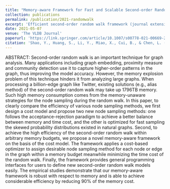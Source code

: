 ```yaml
---
title: "Memory-aware Framework for Fast and Scalable Second-order Random Walk over Billion-edge Natural Graphs"
collection: publications
permalink: /publication/2021-randomwalk
excerpt: 'Efficient second-order random walk framework (journal extension).'
date: 2021-05-07
venue: 'The VLDB Journal'
paperurl: 'https://link.springer.com/article/10.1007/s00778-021-00669-2'
citation: 'Shao, Y., Huang, S., Li, Y., Miao, X., Cui, B., & Chen, L. (2021). Memory-aware framework for fast and scalable second-order random walk over billion-edge natural graphs. The VLDB Journal, 30(5), 769-797.'
---
```

ABSTRACT: Second-order random walk is an important technique for graph analysis. Many applications including graph embedding, proximity measure and community detection use it to capture higher-order patterns in the graph, thus improving the model accuracy. However, the memory explosion problem of this technique hinders it from analyzing large graphs. When processing a billion-edge graph like Twitter, existing solutions (e.g., alias method) of the second-order random walk may take up 1796TB memory. Such high memory consumption comes from the memory-unaware strategies for the node sampling during the random walk. In this paper, to clearly compare the efficiency of various node sampling methods, we first design a cost model and propose two new node sampling methods: one follows the acceptance-rejection paradigm to achieve a better balance between memory and time cost, and the other is optimized for fast sampling the skewed probability distributions existed in natural graphs. Second, to achieve the high efficiency of the second-order random walk within arbitrary memory budgets, we propose a novel memory-aware framework on the basis of the cost model. The framework applies a cost-based optimizer to assign desirable node sampling method for each node or edge in the graph within a memory budget meanwhile minimizing the time cost of the random walk. Finally, the framework provides general programming interfaces for users to define new second-order random walk models easily. The empirical studies demonstrate that our memory-aware framework is robust with respect to memory and is able to achieve considerable efficiency by reducing 90% of the memory cost.